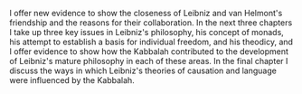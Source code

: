 I offer new evidence to show the closeness of Leibniz and van Helmont's friendship and the reasons for their collaboration. In the next three chapters I take up three key issues in Leibniz's philosophy, his concept of monads, his attempt to establish a basis for individual freedom, and his theodicy, and I offer evidence to show how the Kabbalah contributed to the development of Leibniz's mature philosophy in each of these areas. In the final chapter I discuss the ways in which Leibniz's theories of causation and language were influenced by the Kabbalah.
